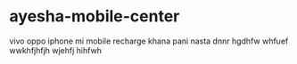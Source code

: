 # ayesha-mobile-center
vivo
oppo
iphone
mi
mobile recharge
khana
pani
nasta
dnnr
hgdhfw
whfuef
wwkhfjhfjh
wjehfj
hihfwh
